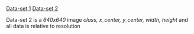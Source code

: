 [Data-set 1](https://github.com/Asikpalysik/Automatic-License-Plate-Detection/tree/main/images)
[Data-set 2](https://universe.roboflow.com/licenseplatedetection-cnoag/license-plate-new-td0bq/dataset/1)

Data-set 2 is a *640x640* image *class, x_center, y_center, width, height* and all data is relative to resolution